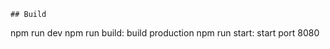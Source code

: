 ```
## Build
```

npm run dev
npm run build: build production
npm run start: start port 8080

```

```
